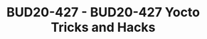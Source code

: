 ---
categories:
- bud20
description: tricks and hacks that how to utilize yocto project for faster development
image:
  featured: 'true'
  path: https://static.linaro.org/connect/bud20/images/BUD20-427.png
session_id: BUD20-427
session_speakers:
- speaker_bio: Specialized in RDK media client stack mostly works in Westeros Compositor,
    Metrological's WPE Framework, Digital Rights Management and so on.
  speaker_company: L&T Technology Services
  speaker_image: http://avatars.sched.co/8/51/8935382/avatar.jpg.320x320px.jpg?7f7
  speaker_name: Moorthy Baskaravenkatraman Sambamoorthy
  speaker_position: Senior Engineer
  speaker_role: attendee, speaker
session_track: Tools
tag: session
tags: Tools
title: BUD20-427 - BUD20-427 Yocto Tricks and Hacks
---